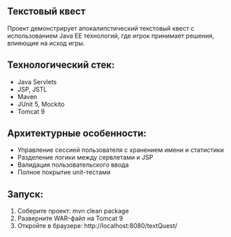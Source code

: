 ## Текстовый квест 

Проект демонстрирует апокалипстический текстовый квест с использованием Java EE технологий, где игрок принимает решения,  влияющие на исход игры. 

## Технологический стек:
* Java Servlets
* JSP, JSTL
* Maven
* JUnit 5, Mockito
* Tomcat 9

## Архитектурные особенности:
* Управление сессией пользователя с хранением имени и статистики
* Разделение логики между сервлетами и JSP
* Валидация пользовательского ввода
* Полное покрытие unit-тестами

## Запуск:
1. Соберите проект: mvn clean package
2. Разверните WAR-файл на Tomcat 9
3.	Откройте в браузере: http://localhost:8080/textQuest/
